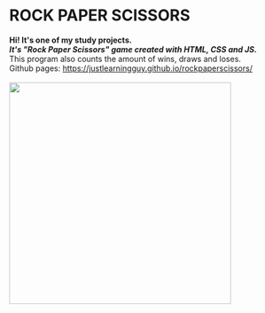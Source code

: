 # ROCK PAPER SCISSORS
**Hi! It's one of my study projects.**<br>
***It's "Rock Paper Scissors" game created with HTML, CSS and JS.***<br>
 This program also counts the amount of wins, draws and loses.<br>
Github pages: https://justlearningguy.github.io/rockpaperscissors/<br><br>
<img src="https://github.com/justlearningguy/rockpaperscissors/assets/163748552/49df6ea5-4fcc-4ee6-8d3e-6092950dd0c8" width="400px">


